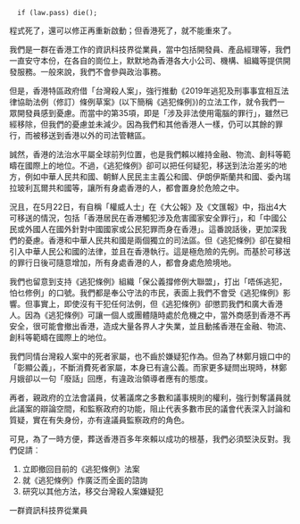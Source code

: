 `  if (law.pass)
    die();`
  
程式死了，還可以修正再重新啟動；但香港死了，就不能重來了。

我們是一群在香港工作的資訊科技界從業員，當中包括開發員、產品經理等，我們一直安守本份，在各自的崗位上，默默地為香港各大小公司、機構、組織等提供開發服務。一般來說，我們不會參與政治事務。

但是，香港特區政府借「台灣殺人案」，強行推動《2019年逃犯及刑事事宜相互法律協助法例（修訂）條例草案》(以下簡稱《逃犯條例》)的立法工作，就令我們一眾開發員感到憂慮。而當中的第35項，即是「涉及非法使用電腦的罪行」，雖然已經移除，但我們的憂慮並未減少。因為我們和其他香港人一樣，仍可以其餘的罪行，而被移送到香港以外的司法管轄區。

誠然，香港的法治水平屬全球前列位置，也是我們賴以維持金融、物流、創科等範疇在國際上的地位。不過，《逃犯條例》卻可以把任何疑犯，移送到法治差劣的地方，例如中華人民共和國、朝鮮人民民主主義公和國、伊朗伊斯蘭共和國、委內瑞拉玻利瓦爾共和國等，讓所有身處香港的人，都會置身於危險之中。

況且，在5月22日，有自稱「權威人士」在《大公報》及《文匯報》中，指出4大可移送的情況，包括「香港居民在香港觸犯涉及危害國家安全罪行」，和「中國公民或外國人在國外針對中國國家或公民犯罪而身在香港」。這番說話後，更加深我們的憂慮。香港和中華人民共和國是兩個獨立的司法區。但《逃犯條例》卻在變相引入中華人民公和國的法律，並且在香港執行。這是極危險的先例。而基於可移送的罪行日後可隨意增加，所有身處香港的人，都會身處危險境地。

我們也留意到支持《逃犯條例》組織「保公義撐修例大聯盟」，打出「唔係逃犯，怕乜修例」的口號。我們都是奉公守法的市民，表面上我們不會受《逃犯條例》影響。但事實上，即使沒有干犯任何法例，但《逃犯條例》卻懲罰我們和廣大香港人。因為《逃犯條例》可讓一個人或團體隨時處於危機之中，當外商感到香港不再安全，很可能會撤出香港，造成大量各界人才失業，並且動搖香港在金融、物流、創科等範疇在國際上的地位。

我們同情台灣殺人案中的死者家屬，也不齒於嫌疑犯作為。但為了林鄭月娥口中的「彰顯公義」，不斷消費死者家屬，本身已有違公義。而家更多疑問出現時，林鄭月娥卻以一句「廢話」回應，有違政治領導者應有的態度。

再者，親政府的立法會議員，仗著議席之多數和議事規則的權利，強行剝奪議員就此議案的辯論空間，和監察政府的功能，阻止代表多數市民的議會代表深入討論和質疑，實在有失身份，亦有違議員監察政府的角色。

可見，為了一時方便，葬送香港百多年來賴以成功的根基，我們必須堅決反對。我們促請︰

1. 立即撤回目前的《逃犯條例》法案
2. 就《逃犯條例》作廣泛而全面的諮詢
3. 研究以其他方法，移交台灣殺人案嫌疑犯

一群資訊科技界從業員
